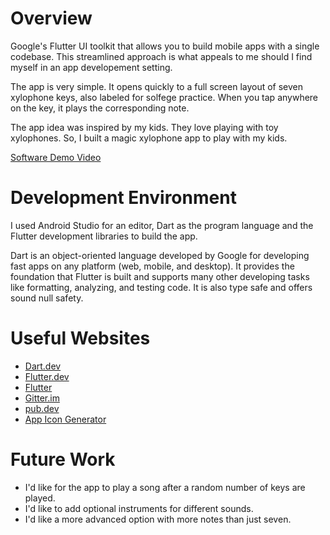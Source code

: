 # Overview

Google's Flutter UI toolkit that allows you to build mobile apps with a single codebase.  This streamlined approach is what appeals to me should I find myself
in an app developement setting.

The app is very simple.  It opens quickly to a full screen layout of seven xylophone keys, also labeled for solfege practice.  When you tap anywhere on
the key, it plays the corresponding note.

The app idea was inspired by my kids.  They love playing with toy xylophones.  So, I built a magic xylophone app to play with my kids.

[Software Demo Video](https://www.youtube.com/watch?v=8oWKkIVt8NE)

# Development Environment

I used Android Studio for an editor, Dart as the program language and the Flutter development libraries to build the app.

Dart is an object-oriented language developed by Google for developing fast apps on any platform (web, mobile, and desktop).  It provides the foundation
that Flutter is built and supports many other developing tasks like formatting, analyzing, and testing code.  It is also type safe and offers sound null
safety.

# Useful Websites

* [Dart.dev](https://dart.dev/overview)
* [Flutter.dev](https://flutter.dev)
* [Flutter](https://api.flutter.dev/flutter/material/material-library.html#classes)
* [Gitter.im](https://gitter.im/flutter/flutter)
* [pub.dev](https://pub.dev)
* [App Icon Generator](https://appicon.co)

# Future Work

* I'd like for the app to play a song after a random number of keys are played.
* I'd like to add optional instruments for different sounds.
* I'd like a more advanced option with more notes than just seven.
